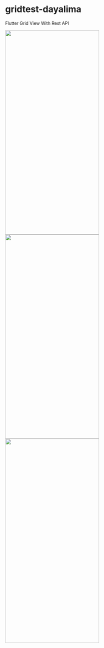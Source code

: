 # gridtest-dayalima
Flutter Grid View  With Rest API

<img src="https://user-images.githubusercontent.com/1624965/121763846-4b48d100-cb69-11eb-87f0-34594326a105.png" width="300" height="650">

<img src="https://user-images.githubusercontent.com/1624965/121763851-4f74ee80-cb69-11eb-88ed-d803769a55f0.png" width="300" height="650">

<img src="https://user-images.githubusercontent.com/1624965/121764006-80095800-cb6a-11eb-8dfc-42019bfaf2c8.png" width="300" height="650">
                                                                                                                                    
                                                                                                                                  
